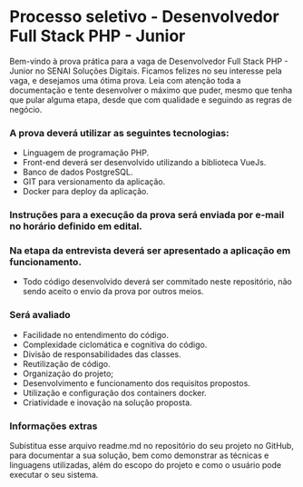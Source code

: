 # Processo seletivo - Desenvolvedor Full Stack PHP - Junior
Bem-vindo à prova prática para a vaga de Desenvolvedor Full Stack PHP - Junior no SENAI Soluções Digitais.
Ficamos felizes no seu interesse pela vaga, e desejamos uma ótima prova.
Leia com atenção toda a documentação e tente desenvolver o máximo que puder, mesmo que tenha que pular alguma etapa, desde que com qualidade e seguindo as regras de negócio.


### A prova deverá utilizar as seguintes tecnologias:

- Linguagem de programação PHP.
- Front-end deverá ser desenvolvido utilizando a biblioteca VueJs.
- Banco de dados PostgreSQL.
- GIT para versionamento da aplicação.
- Docker para deploy da aplicação.


### Instruções para a execução da prova será enviada por e-mail no horário definido em edital.


### Na etapa da entrevista deverá ser apresentado a aplicação em funcionamento.
- Todo código desenvolvido deverá ser commitado neste repositório, não sendo aceito o envio da prova por outros meios.


### Será avaliado
- Facilidade no entendimento do código.
- Complexidade ciclomática e cognitiva do código.
- Divisão de responsabilidades das classes.
- Reutilização de código.
- Organização do projeto;
- Desenvolvimento e funcionamento dos requisitos propostos.
- Utilização e configuração dos containers docker.
- Criatividade e inovação na solução proposta.



### Informações extras
Subistitua esse arquivo readme.md no repositório do seu projeto no GitHub, para documentar a sua solução, bem como demonstrar as técnicas e linguagens utilizadas, além do escopo do projeto e como o usuário pode executar o seu sistema.


